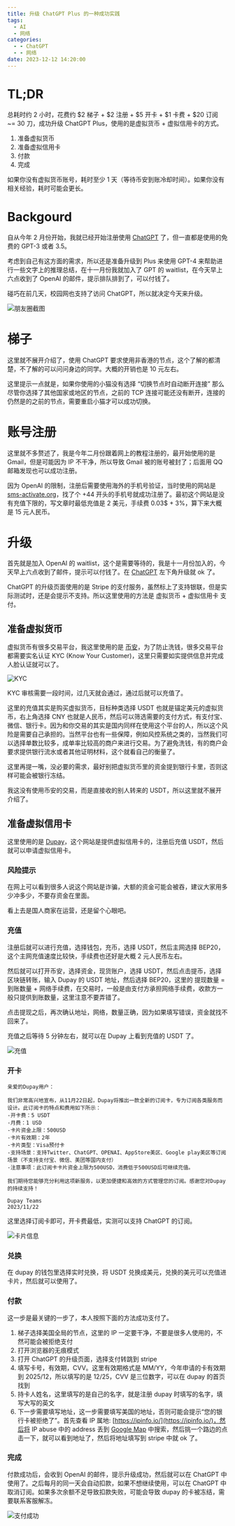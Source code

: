 ```yaml
---
title: 升级 ChatGPT Plus 的一种成功实践
tags:
  - AI
  - 网络
categories:
  - - ChatGPT
  - - 网络
date: 2023-12-12 14:20:00
---
```


# TL;DR

总耗时约 2 小时，花费约 $2 梯子 + $2 注册 + $5 开卡 + $1 卡费 + $20 订阅 ~= 30 刀，成功升级 ChatGPT Plus，使用的是虚拟货币 + 虚拟信用卡的方式。

1. 准备虚拟货币
2. 准备虚拟信用卡
3. 付款
4. 完成

如果你没有虚拟货币账号，耗时至少 1 天（等待币安到账冷却时间）。如果你没有相关经验，耗时可能会更长。

# Backgourd

自从今年 2 月份开始，我就已经开始注册使用 [ChatGPT](https://chat.openai.com) 了，但一直都是使用的免费的 GPT-3 或者 3.5。

考虑到自己有这方面的需求，所以还是准备升级到 Plus 来使用 GPT-4 来帮助进行一些文字上的推理总结，在十一月份我就加入了 GPT 的 waitlist，在今天早上六点收到了 OpenAI 的邮件，提示排队排到了，可以付钱了。

碰巧在前几天，校园网也支持了访问 ChatGPT，所以就决定今天来升级。

![朋友圈截图](/images/2023/12/Snipaste_2023-12-12_14-32-56.jpg)

# 梯子

这里就不展开介绍了，使用 ChatGPT 要求使用非香港的节点，这个了解的都清楚，不了解的可以问问身边的同学。大概的开销也是 10 元左右。

这里提示一点就是，如果你使用的小猫没有选择 “切换节点时自动断开连接” 那么尽管你选择了其他国家或地区的节点，之前的 TCP 连接可能还没有断开，连接的仍然是的之前的节点，需要重启小猫才可以成功切换。

# 账号注册

这里就不多赘述了，我是今年二月份跟着网上的教程注册的，最开始使用的是 Gmail，但是可能因为 IP 不干净，所以导致 Gmail 被的账号被封了；后面用 QQ 邮箱发现也可以成功注册。

因为 OpenAI 的限制，注册后需要使用海外的手机号验证，当时使用的网站是 [sms-activate.org](https://sms-activate.org/?ref=3468662)，找了个 +44 开头的手机号就成功注册了。最初这个网站是没有充值下限的，写文章时最低充值是 2 美元，手续费 0.03$ + 3%，算下来大概是 15 元人民币。 

# 升级

首先就是加入 OpenAI 的 waitlist，这个是需要等待的，我是十一月份加入的，今天早上六点收到了邮件，提示可以付钱了。在 [ChatGPT](https://chat.openai.com/) 左下角升级就 ok 了。

ChatGPT 的升级页面使用的是 Stripe 的支付服务，虽然标上了支持银联，但是实际测试时，还是会提示不支持。所以这里使用的方法是 虚拟货币 + 虚拟信用卡 支付。

## 准备虚拟货币

虚拟货币有很多交易平台，我这里使用的是 [币安](https://www.binance.com/zh-CN/activity/referral-entry/CPA?ref=CPA_00D0U30ERZ)，为了防止洗钱，很多交易平台都需要实名认证 KYC (Know Your Customer)，这里只需要如实提供信息并完成人脸认证就可以了。

![KYC](/images/2023/12/Snipaste_2023-12-12_15-05-41.jpg)

KYC 审核需要一段时间，过几天就会通过，通过后就可以充值了。

这里的充值其实是购买虚拟货币，目标种类选择 USDT 也就是锚定美元的虚拟货币，右上角选择 CNY 也就是人民币，然后可以筛选需要的支付方式，有支付宝、微信、银行卡。因为和你交易的其实是国内同样在使用这个平台的人，所以这个风险是需要自己承担的。当然平台也有一些保障，例如风控系统之类的，当然我们可以选择单数比较多，成单率比较高的商户来进行交易。为了避免洗钱，有的商户会要求提供银行流水或者其他证明材料，这个就看自己的衡量了。

这里再提一嘴，没必要的需求，最好别把虚拟货币里的资金提到银行卡里，否则这样可能会被银行冻结。

我这没有使用币安的交易，而是直接收的别人转来的 USDT，所以这里就不展开介绍了。

## 准备虚拟信用卡

这里使用的是 [Dupay](https://dupay.one/web-app/register-h5?invitCode=Ffo4ep&lang=zh-cn)，这个网站是提供虚拟信用卡的，注册后充值 USDT，然后就可以申请虚拟信用卡。

### 风险提示

在网上可以看到很多人说这个网站是诈骗，大额的资金可能会被吞，建议大家用多少冲多少，不要存资金在里面。

看上去是国人商家在运营，还是留个心眼吧。

### 充值

注册后就可以进行充值，选择钱包，充币，选择 USDT，然后主网选择 BEP20，这个主网充值速度比较快，手续费也还好是大概 2 元人民币左右。

然后就可以打开币安，选择资金，现货账户，选择 USDT，然后点击提币，选择区块链转账，输入 Dupay 的 USDT 地址，然后选择 BEP20，这里的 提现数量 = 到账数量 + 网络手续费，在交易时，一般是由支付方承担网络手续费，收款方一般只提供到账数量，这里注意不要弄错了。

点击提现之后，再次确认地址，网络，数量正确，因为如果填写错误，资金就找不回来了。

充值之后等待 5 分钟左右，就可以在 Dupay 上看到充值的 USDT 了。

![充值](../images/2023/12/Snipaste_2023-12-12_16-23-03.jpg)

### 开卡

```
亲爱的Dupay用户：

我们非常高兴地宣布，从11月22日起，Dupay将推出一款全新的订阅卡，专为订阅各类服务而设计。此订阅卡的特点和费用如下所示：
-开卡费：5 USDT
-月费：1 USD
-卡片资金上限：500USD
-卡片有效期：2年
-卡片类型：Visa预付卡
-支持场景：支持Twitter、ChatGPT、OPENAI、AppStore美区、Google play美区等订阅场景（不支持支付宝、微信、美团等国内支付）
-注意事项：此订阅卡卡片资金上限为500USD，消费低于500USD后可继续充值。

我们期待您能够充分利用这项新服务，以更加便捷和高效的方式管理您的订阅。感谢您对Dupay的持续支持！

Dupay Teams
2023/11/22
```

这里选择订阅卡即可，开卡费最低，实测可以支持 ChatGPT 的订阅。

![卡片信息](/images/2023/12/Snipaste_2023-12-12_16-18-39.jpg)

### 兑换

在 dupay 的钱包里选择实时兑换，将 USDT 兑换成美元，兑换的美元可以充值进卡片，然后就可以使用了。

### 付款

这一步是最关键的一步了，本人按照下面的方法成功支付了。

1. 梯子选择美国全局的节点，这里的 IP 一定要干净，不要是很多人使用的，不然可能会被拒绝支付
2. 打开浏览器的无痕模式
3. 打开 ChatGPT 的升级页面，选择支付转跳到 stripe
4. 填写卡号，有效期，CVV。这里有效期格式是 MM/YY，今年申请的卡有效期到 2025/12，所以填写的是 12/25，CVV 是三位数字，可以在 dupay 的首页找到
5. 持卡人姓名，这里填写的是自己的名字，就是注册 dupay 时填写的名字，填写大写的英文
6. 下一步需要填写地址，这一步需要填写美国的地址，否则可能会提示“您的银行卡被拒绝了”。首先查看 IP 属地: [https://ipinfo.io/](https://ipinfo.io/)，然后将 IP abuse 中的 address 丢到 [Google Map](https://www.google.com/maps) 中搜索，然后挑一个路边的点击一下，就可以看到地址了，然后将地址填写到 stripe 中就 ok 了。

### 完成

付款成功后，会收到 OpenAI 的邮件，提示升级成功，然后就可以在 ChatGPT 中使用了。之后每月的同一天会自动扣款，如果不想继续使用，可以在 ChatGPT 中取消订阅。如果多次余额不足导致扣款失败，可能会导致 dupay 的卡被冻结，需要联系客服解冻。

![支付成功](/images/2023/12/Snipaste_2023-12-12_16-10-25.jpg)